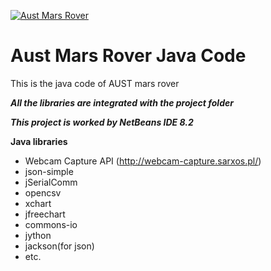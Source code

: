 
<a href="https://austmarsrover.com/"><img src="https://austmarsrover.com/wp-content/uploads/2019/10/amr_logo.png" title="Aust Mars Rover" alt="Aust Mars Rover">
</a>

<!-- [![AMR](https://austmarsrover.com/wp-content/uploads/2019/10/amr_logo.png)](https://austmarsrover.com/) -->

# Aust Mars Rover Java Code

This is the java code of AUST mars rover

***All the libraries are integrated with the project folder***

***This project is worked by NetBeans IDE 8.2***

**Java libraries**

- Webcam Capture API (http://webcam-capture.sarxos.pl/)
- json-simple 
- jSerialComm
- opencsv
- xchart
- jfreechart
- commons-io
- jython
- jackson(for json)
- etc.

